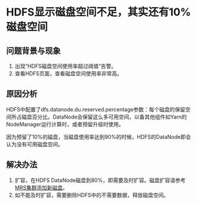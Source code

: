 # HDFS显示磁盘空间不足，其实还有10%磁盘空间<a name="mrs_03_0095"></a>

## 问题背景与现象<a name="zh-cn_topic_0167274525_s158e8e298d8e463baa11b441927c46e8"></a>

1.  出现“HDFS磁盘空间使用率超过阈值”告警。
2.  查看HDFS页面，查看磁盘空间使用率非常高。

## 原因分析<a name="zh-cn_topic_0167274525_s66462fbbe386437f923a475bfab597d6"></a>

HDFS中配置了dfs.datanode.du.reserved.percentage参数：每个磁盘的保留空间所占磁盘百分比。DataNode会保留这么多可用空间，以备其他组件如Yarn的NodeManager运行计算时，或者预留升级时使用。

因为预留了10%的磁盘，当磁盘使用率达到90%的时候，HDFS的DataNode即会认为没有可用磁盘空间。

## 解决办法<a name="zh-cn_topic_0167274525_s22f5b22d4e174f86a73231a8d12d87f9"></a>

1.  扩容，在HDFS DataNode磁盘到80%，即需要及时扩容。磁盘扩容请参考[MRS集群添加新磁盘](https://support.huaweicloud.com/trouble-mrs/mrs_03_0032.html)。
2.  如不能及时扩容，需要删除HDFS中的不需要数据，释放磁盘空间。

